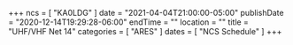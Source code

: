 +++
ncs = [ "KA0LDG" ]
date = "2021-04-04T21:00:00-05:00"
publishDate = "2020-12-14T19:29:28-06:00"
endTime = ""
location = ""
title = "UHF/VHF Net 14"
categories = [ "ARES" ]
dates = [ "NCS Schedule" ]
+++
